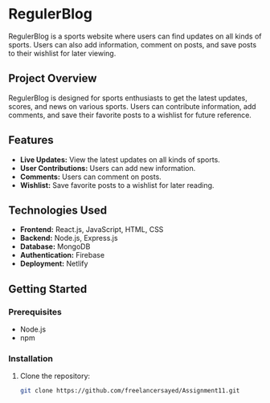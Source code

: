 # RegulerBlog

RegulerBlog is a sports website where users can find updates on all kinds of sports. Users can also add information, comment on posts, and save posts to their wishlist for later viewing.

## Project Overview

RegulerBlog is designed for sports enthusiasts to get the latest updates, scores, and news on various sports. Users can contribute information, add comments, and save their favorite posts to a wishlist for future reference.

## Features

- **Live Updates:** View the latest updates on all kinds of sports.
- **User Contributions:** Users can add new information.
- **Comments:** Users can comment on posts.
- **Wishlist:** Save favorite posts to a wishlist for later reading.

## Technologies Used

- **Frontend:** React.js, JavaScript, HTML, CSS
- **Backend:** Node.js, Express.js
- **Database:** MongoDB
- **Authentication:** Firebase
- **Deployment:** Netlify

## Getting Started

### Prerequisites

- Node.js
- npm

### Installation

1. Clone the repository:
   ```sh
   git clone https://github.com/freelancersayed/Assignment11.git
